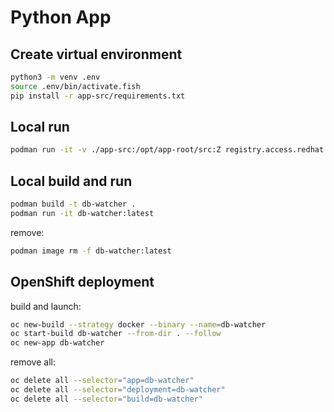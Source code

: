 # Python App

## Create virtual environment

```sh
python3 -m venv .env
source .env/bin/activate.fish
pip install -r app-src/requirements.txt 
```

## Local run

```sh
podman run -it -v ./app-src:/opt/app-root/src:Z registry.access.redhat.com/ubi8/python-39:latest python app.py
```

## Local build and run

```sh
podman build -t db-watcher .
podman run -it db-watcher:latest
```

remove:

```sh
podman image rm -f db-watcher:latest
```

## OpenShift deployment

build and launch:

```sh
oc new-build --strategy docker --binary --name=db-watcher
oc start-build db-watcher --from-dir . --follow
oc new-app db-watcher
```

remove all:

```sh
oc delete all --selector="app=db-watcher"
oc delete all --selector="deployment=db-watcher"
oc delete all --selector="build=db-watcher"
```